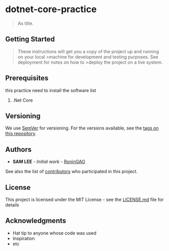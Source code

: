 # dotnet-core-practice

> As title.

## Getting Started

>These instructions will get you a copy of the project up and running on your local >machine for development and testing purposes. See deployment for notes on how to >deploy the project on a live system.


## Prerequisites

this practice need to install the software list

1. .Net Core


## Versioning

We use [SemVer](http://semver.org/) for versioning. For the versions available, see the [tags on this repository](https://github.com/RoninGAO/react-with-redux-app-practice/tags).

## Authors

* **SAM LEE** - *Initial work* - [RoninGAO](https://github.com/RoninGAO)

See also the list of [contributors](https://github.com/RoninGAO/react-with-redux-app-practice/contributors) who participated in this project.

## License

This project is licensed under the MIT License - see the [LICENSE.md](LICENSE.md) file for details

## Acknowledgments

* Hat tip to anyone whose code was used
* Inspiration
* etc
